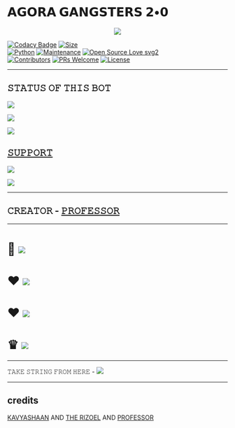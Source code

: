 # 𝗔𝗚𝗢𝗥𝗔 𝗚𝗔𝗡𝗚𝗦𝗧𝗘𝗥𝗦 𝟮•𝟬

<p align="center">
  <img src="https://te.legra.ph/file/792fa83b58082149766a9.jpg">
</p>


[![Codacy Badge](https://api.codacy.com/project/badge/Grade/f7c51539e67b483bb8d7749acca51d3a)](https://app.codacy.com/gh/Agora-OS/AGORASPAMGOD?utm_source=github.com&utm_medium=referral&utm_content=Agora-OS/AGORASPAMGOD&utm_campaign=Badge_Grade_Settings)
[![Size](https://img.shields.io/github/repo-size/Agora-OS/AGORASPAMGOD?style=flat-square&color=green)](https://github.com/Agora-OS/AGORASPAMGOD/)   
[![Python](https://img.shields.io/badge/Python-v3.9-blue)](https://www.python.org/)
[![Maintenance](https://img.shields.io/badge/Maintained%3F-yes-green.svg)](https://github.com/Agora-OS/AGORASPAMGOD/graphs/commit-activity)
[![Open Source Love svg2](https://badges.frapsoft.com/os/v2/open-source.svg?v=103)](https://github.com/Agora-OS/AGORASPAMGOD)   
[![Contributors](https://img.shields.io/github/contributors/Agora-OS/AGORASPAMGOD?style=flat-square&color=green)](https://github.com/Agora-OS/AGORASPAMGOD/graphs/contributors)
[![PRs Welcome](https://img.shields.io/badge/PRs-welcome-brightgreen.svg?style=flat-square)](https://makeapullrequest.com)
[![License](https://img.shields.io/badge/License-AGPL-blue)](https://github.com/Agora-OS/AGORASPAMGOD/blob/main/LICENSE)

----

## 𝚂𝚃𝙰𝚃𝚄𝚂 𝙾𝙵 𝚃𝙷𝙸𝚂 𝙱𝙾𝚃 
<p align="left"><a href="https://github.com/Agora-OS/AGORASPAMGOD/network/members"><img src="https://img.shields.io/github/forks/Agora-OS/AGORASPAMGOD?label=Forks&logoColor=Black&style=social"></a><p align="left"><a href="https://github.com/Agora-OS/AGORASPAMGOD/stargazers"><img src="https://img.shields.io/github/stars/Agora-OS/AGORASPAMGOD?logoColor=Blue&style=social"></a><p align="left"><a href="https://github.com/Agora-OS/AGORASPAMGOD"></a><p align="left"><a href="https://github.com/Agora-OS/AGORASPAMGOD?"><img src="https://img.shields.io/github/last-commit/Agora-OS/AGORASPAMGOD?style=plastic"></

-------------------------------------------------

## 𝚂𝚄𝙿𝙿𝙾𝚁𝚃 
                          
<a href="https://t.me/AGORA_SPAM_OFFICIAL"><img src="https://img.shields.io/badge/Join-SUPPORT%20GROUP-yellow.svg?logo=Telegram"></a>
  
<a href="https://t.me/AGORA_FIGHTERS"><img src="https://img.shields.io/badge/Join-SUPPORT%20CHANNEL-yellow.svg?logo=Telegram"></a>

-------------------------------------------------

## 𝙲𝚁𝙴𝙰𝚃𝙾𝚁 - [𝙿𝚁𝙾𝙵𝙴𝚂𝚂𝙾𝚁](https://t.me/AGORASWAMY_PROFESSOR)

-------------------------------------------------

# 🚀 <a href="https://t.me/XTZ_HEROKUBOT"><img src="https://img.shields.io/badge/𝗗𝗘𝗣𝗟𝗢𝗬 %20𝗧𝗢%20𝗛𝗘𝗥𝗢𝗞𝗨-purple.svg?logo=Telegram"></a>
# ❤︎ <a href="https://t.me/AGORASWAMY_PROFESSOR"><img src="https://img.shields.io/badge/𝗢𝗪𝗡𝗘𝗥-𝗞𝗔𝗩𝗬𝗔%20𝗦𝗛𝗔𝗔𝗡-orange.svg?logo=Telegram"></a>
# ❤︎ <a href="https://t.me/The_name_is_unique_wepoN"><img src="https://img.shields.io/badge/𝗢𝗪𝗡𝗘𝗥-𝗔𝗠𝗠𝗨%20𝗔𝗥𝗨𝗡-orange.svg?logo=Telegram"></a>
# ♛︎ <a href="https://t.me/GELEYA"><img src="https://img.shields.io/badge/𝗢𝗪𝗡𝗘𝗥-𝗦𝗔𝗖𝗛𝗜𝗡-orange.svg?logo=Telegram"></a>
------------------------------------------------


𝚃𝙰𝙺𝙴 𝚂𝚃𝚁𝙸𝙽𝙶 𝙵𝚁𝙾𝙼 𝙷𝙴𝚁𝙴 - 
<a href="https://t.me/SESSIONGENERATORBOT"><img src="https://img.shields.io/badge/𝗚𝗘𝗡𝗘𝗥𝗔𝗧𝗘%20𝗦𝗧𝗥𝗜𝗡𝗚%20𝗦𝗘𝗦𝗦𝗜𝗢𝗡%20-blue.svg?logo=Telegram"></a>
    
-------------------------------------------------

## credits 

[KAVYASHAAN](t.me/agoraswamy_professor)
AND [THE RIZOEL](t.me/TheRiZoeL) AND [PROFESSOR](agoraswamy_professor)
